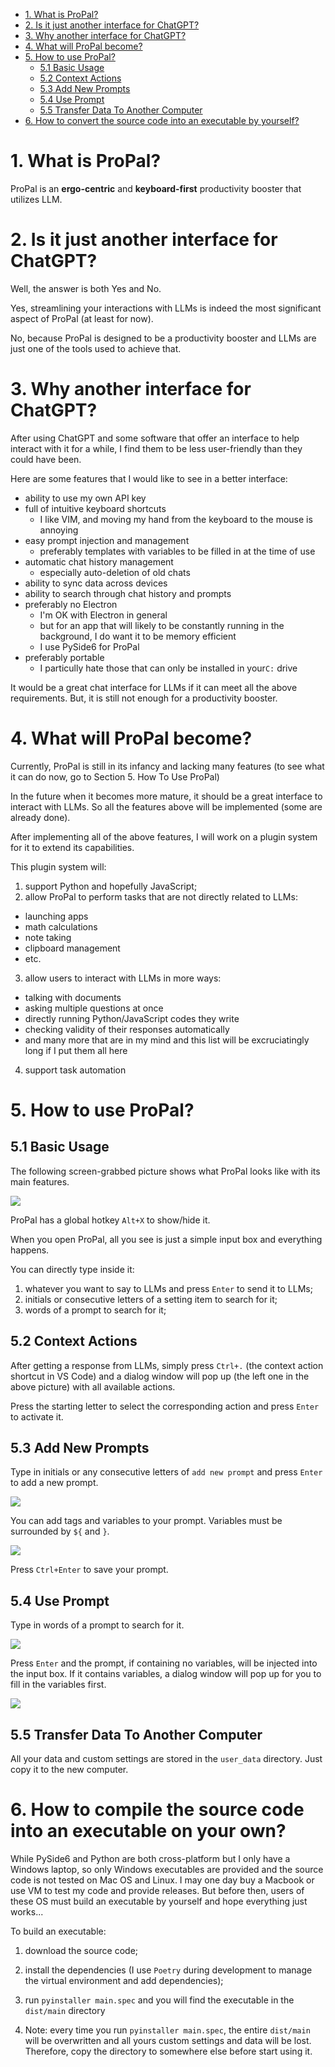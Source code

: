<!-- TOC start (generated with https://github.com/derlin/bitdowntoc) -->

- [1. What is ProPal?](#1-what-is-propal)
- [2. Is it just another interface for ChatGPT?](#2-is-it-just-another-interface-for-chatgpt)
- [3. Why another interface for ChatGPT?](#3-why-another-interface-for-chatgpt)
- [4. What will ProPal become?](#4-what-will-propal-become)
- [5. How to use ProPal?](#5-how-to-use-propal)
    * [5.1 Basic Usage](#51-basic-usage)
    * [5.2 Context Actions](#52-context-actions)
    * [5.3 Add New Prompts](#53-add-new-prompts)
    * [5.4 Use Prompt](#54-use-prompt)
    * [5.5 Transfer Data To Another Computer](#55-transfer-data-to-another-computer)
- [6. How to convert the source code into an executable by yourself?](#6-how-to-convert-the-source-code-into-an-executable-by-yourself)

<!-- TOC end -->

<!-- TOC --><a name="1-what-is-propal"></a>

# 1. What is ProPal?

ProPal is an **ergo-centric** and **keyboard-first** productivity booster that utilizes LLM.

<!-- TOC --><a name="2-is-it-just-another-interface-for-chatgpt"></a>

# 2. Is it just another interface for ChatGPT?

Well, the answer is both Yes and No.

Yes, streamlining your interactions with LLMs is indeed the most significant aspect of ProPal (at least for now).

No, because ProPal is designed to be a productivity booster and LLMs are just one of the tools used to achieve that.

<!-- TOC --><a name="3-why-another-interface-for-chatgpt"></a>

# 3. Why another interface for ChatGPT?

After using ChatGPT and some software that offer an interface to help interact with it for a while, I find them to be
less user-friendly than they could have been.

Here are some features that I would like to see in a better interface:

* ability to use my own API key
* full of intuitive keyboard shortcuts
  * I like VIM, and moving my hand from the keyboard to the mouse is annoying
* easy prompt injection and management
  * preferably templates with variables to be filled in at the time of use
* automatic chat history management
  * especially auto-deletion of old chats
* ability to sync data across devices
* ability to search through chat history and prompts
* preferably no Electron
  * I'm OK with Electron in general
  * but for an app that will likely to be constantly running in the background, I do want it to be memory efficient
  * I use PySide6 for ProPal
* preferably portable
  * I particully hate those that can only be installed in your`C:` drive

It would be a great chat interface for LLMs if it can meet all the above requirements. But, it is still not enough for a
productivity booster.

<!-- TOC --><a name="4-what-will-propal-become"></a>

# 4. What will ProPal become?

Currently, ProPal is still in its infancy and lacking many features (to see what it can do now, go to Section 5. How To
Use ProPal)

In the future when it becomes more mature, it should be a great interface to interact with LLMs. So all the features
above will be implemented (some are already done).

After implementing all of the above features, I will work on a plugin system for it to extend its capabilities.

This plugin system will:

1. support Python and hopefully JavaScript;
2. allow ProPal to perform tasks that are not directly related to LLMs:

- launching apps
- math calculations
- note taking
- clipboard management
- etc.

3. allow users to interact with LLMs in more ways:

- talking with documents
- asking multiple questions at once
- directly running Python/JavaScript codes they write
- checking validity of their responses automatically
- and many more that are in my mind and this list will be excruciatingly long if I put them all here

4. support task automation

<!-- TOC --><a name="5-how-to-use-propal"></a>

# 5. How to use ProPal?

<!-- TOC --><a name="51-basic-usage"></a>

## 5.1 Basic Usage

The following screen-grabbed picture shows what ProPal looks like with its main features.

![](docs/pics/input_with_all_features.png)

ProPal has a global hotkey `Alt+X` to show/hide it.

When you open ProPal, all you see is just a simple input box and everything happens.

You can directly type inside it:

1. whatever you want to say to LLMs and press `Enter` to send it to LLMs;
2. initials or consecutive letters of a setting item to search for it;
3. words of a prompt to search for it;

<!-- TOC --><a name="52-context-actions"></a>

## 5.2 Context Actions

After getting a response from LLMs, simply press `Ctrl+.` (the context action shortcut in VS Code) and a dialog window
will pop up (the left one in the above picture) with all available actions.

Press the starting letter to select the corresponding action and press `Enter` to activate it.

<!-- TOC --><a name="53-add-new-prompts"></a>

## 5.3 Add New Prompts

Type in initials or any consecutive letters of `add new prompt` and press `Enter` to add a new prompt.

![](docs/pics/search_for_new_prompt_setting.png)

You can add tags and variables to your prompt. Variables must be surrounded by `${` and `}`.

![](docs/pics/add_new_prompt.png)

Press `Ctrl+Enter` to save your prompt.

<!-- TOC --><a name="54-use-prompt"></a>

## 5.4 Use Prompt

Type in words of a prompt to search for it.

![](docs/pics/search_for_prompt.png)

Press `Enter` and the prompt, if containing no variables, will be injected into the input box. If it contains variables,
a dialog window will pop up for you to fill in the variables first.

![](docs/pics/fill_prompt_variable.png)

<!-- TOC --><a name="55-transfer-data-to-another-computer"></a>

## 5.5 Transfer Data To Another Computer

All your data and custom settings are stored in the `user_data` directory. Just copy it to the new computer.

<!-- TOC --><a name="6-how-to-convert-the-source-code-into-an-executable-by-yourself"></a>

# 6. How to compile the source code into an executable on your own?

While PySide6 and Python are both cross-platform but I only have a Windows laptop, so only Windows executables are
provided and the source code is not tested on Mac OS and Linux. I may one day buy a Macbook or use VM to test my code
and provide releases. But before then, users of these OS must build an executable by yourself and hope everything just
works...

To build an executable:

1. download the source code;

2. install the dependencies (I use `Poetry` during development to manage the virtual environment and add dependencies);

3. run `pyinstaller main.spec` and you will find the executable in the `dist/main` directory

4. Note: every time you run `pyinstaller main.spec`, the entire `dist/main` will be overwritten and all yours custom
   settings and data will be lost. Therefore, copy the directory to somewhere else before start using it.
